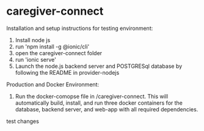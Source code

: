 # caregiver-connect

Installation and setup instructions for testing environment:
  1. Install node js
  2. run 'npm install -g @ionic/cli'
  3. open the caregiver-connect folder
  4. run 'ionic serve'
  5. Launch the node.js backend server and POSTGRESql database by following the README in provider-nodejs

Production and Docker Environment:
  1. Run the docker-comopse file in /caregiver-connect. This will automatically build, install, and run three docker containers for the database, backend server, and web-app with all required dependencies.

test changes

